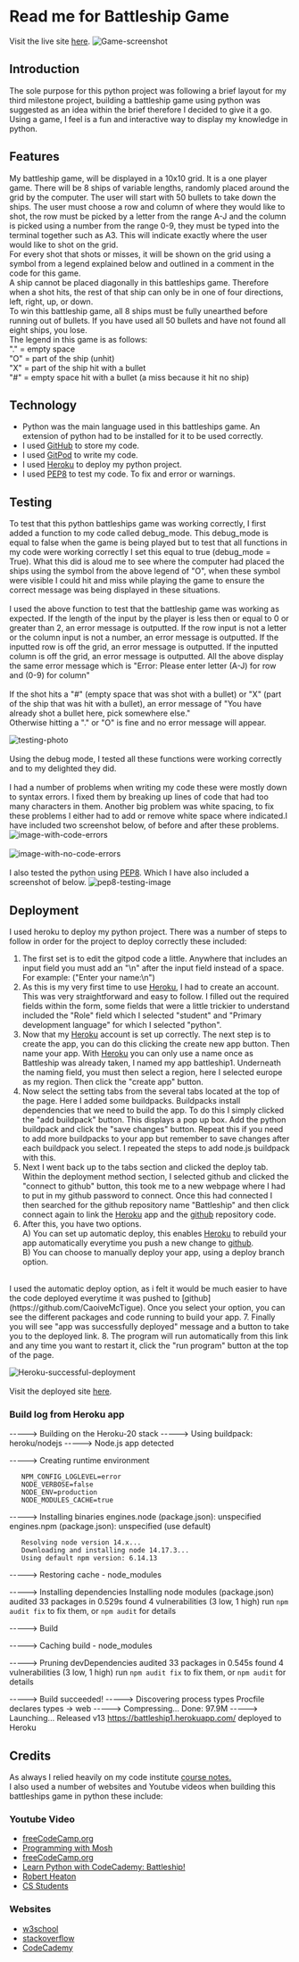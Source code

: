 # Read me for Battleship Game
Visit the live site [here](https://battleship1.herokuapp.com/).
![Game-screenshot](https://raw.githubusercontent.com/CaoiveMcTigue/Battleship/main/readme_screenshots/game-screenshot.jpg)

## Introduction
The sole purpose for this python project was following a brief layout for my third milestone project, building a battleship game using python was suggested as an idea within the brief therefore I decided to give it a go.<br>
Using a game, I feel is a fun and interactive way to display my knowledge in python.

## Features
My battleship game, will be displayed in a 10x10 grid. It is a one player game. There will be 8 ships of variable lengths, randomly placed around the grid by the computer. The user will start with 50 bullets to take down the ships. The user must choose a row and column of where they would like to shot, the row must be picked by a letter from the range A-J and the column is picked using a number from the range 0-9, they must be typed into the terminal together such as A3. This will indicate exactly where the user would like to shot on the grid.<br>
For every shot that shots or misses, it will be shown on the grid using a symbol from a legend explained below and outlined in a comment in the code for this game.<br>
A ship cannot be placed diagonally in this battleships game. Therefore when a shot hits, the rest of that ship can only be in one of four directions, left, right, up, or down.<br>
To win this battleship game, all 8 ships must be fully unearthed before running out of bullets. If you have used all 50 bullets and have not found all eight ships, you lose.<br>
The legend in this game is as follows:<br>
"." = empty space<br>
"O" = part of the ship (unhit)<br>
"X" = part of the ship hit with a bullet<br>
"#" = empty space hit with a bullet (a miss because it hit no ship)<br>
## Technology
* Python was the main language used in this battleships game. An extension of python had to be installed for it to be used correctly.
* I used [GitHub](https://github.com/CaoiveMcTigue) to store my code.
* I used [GitPod](https://gitpod.io/workspaces) to write my code.
* I used [Heroku](https://dashboard.heroku.com/apps) to deploy my python project.
* I used [PEP8](http://pep8online.com/) to test my code. To fix and error or warnings. 
## Testing
To test that this python battleships game was working correctly, I first added a function to my code called debug_mode. This debug_mode is equal to false when the game is being played but to test that all functions in my code were working correctly I set this equal to true (debug_mode = True). What this did is aloud me to see where the computer had placed the ships using the symbol from the above legend of "O", when these symbol were visible I could hit and miss while playing the game to ensure the correct message was being displayed in these situations.<br>
<br>
I used the above function to test that the battleship game was working as expected. If the length of the input by the player is less then or equal to 0 or greater than 2, an error message is outputted. If the row input is not a letter or the column input is not a number, an error message is outputted. If the inputted row is off the grid, an error message is outputted. If the inputted column is off the grid, an error message is outputted. All the above display the same error message which is "Error: Please enter letter (A-J) for row and (0-9) for column"<br>
<br>
If the shot hits a "#" (empty space that was shot with a bullet) or "X" (part of the ship that was hit with a bullet), an error message of "You have already shot a bullet here, pick somewhere else."<br>
Otherwise hitting a "." or "O" is fine and no error message will appear.<br>

![testing-photo](https://github.com/CaoiveMcTigue/Battleship/blob/main/readme_screenshots/testing.png?raw=true)<br>
<br>
Using the debug mode, I tested all these functions were working correctly and to my delighted they did.<br>
<br>
I had a number of problems when writing my code these were mostly down to syntax errors. I fixed them by breaking up lines of code that had too many characters in them. Another big problem was white spacing, to fix these problems I either had to add or remove white space where indicated.I have included two screenshot below, of before and after these problems.<br>
![image-with-code-errors](https://raw.githubusercontent.com/CaoiveMcTigue/Battleship/main/readme_screenshots/problem-image.png)<br>
<br>
![image-with-no-code-errors](https://raw.githubusercontent.com/CaoiveMcTigue/Battleship/main/readme_screenshots/no-problem-image.png)<br>
<br>
I also tested the python using [PEP8](http://pep8online.com/). Which I have also included a screenshot of below.
![pep8-testing-image](https://raw.githubusercontent.com/CaoiveMcTigue/Battleship/main/readme_screenshots/pep8.png)

## Deployment
I used heroku to deploy my python project. There was a number of steps to follow in order for the project to deploy correctly these included:<br>
1. The first set is to edit the gitpod code a little. Anywhere that includes an input field you must add an "\n" after the input field instead of a space.<br>
For example: ("Enter your name:\n")
2. As this is my very first time to use [Heroku](https://dashboard.heroku.com/apps), I had to create an account. This was very straightforward and easy to follow. I filled out the required fields within the form, some fields that were a little trickier to understand included the "Role" field which I selected "student" and "Primary development language" for which I selected "python".
3. Now that my [Heroku](https://dashboard.heroku.com/apps) account is set up correctly. The next step is to create the app, you can do this clicking the create new app button. Then name your app. With [Heroku](https://dashboard.heroku.com/apps) you can only use a name once as Battleship was already taken, I named my app battleship1. Underneath the naming field, you must then select a region, here I selected europe as my region. Then click the "create app" button.
4. Now select the setting tabs from the several tabs located at the top of the page. Here I added some buildpacks. Buildpacks install dependencies that we need to build the app. To do this I simply clicked the "add buildpack" button. This displays a pop up box. Add the python buildpack and click the "save changes" button. Repeat this if you need to add more buildpacks to your app but remember to save changes after each buildpack you select. I repeated the steps to add node.js buildpack with this.
5. Next I went back up to the tabs section and clicked the deploy tab. Within the deployment method section, I selected github and clicked the "connect to github" button, this took me to a new webpage where I had to put in my github password to connect. Once this had connected I then searched for the github repository name "Battleship" and then click connect again to link the [Heroku](https://dashboard.heroku.com/apps) app and the [github](https://github.com/CaoiveMcTigue) repository code.
6. After this, you have two options.<br>
    A) You can set up automatic deploy, this enables [Heroku](https://dashboard.heroku.com/apps) to rebuild your app automatically everytime you push a new change to [github](https://github.com/CaoiveMcTigue).<br>
    B) You can choose to manually deploy your app, using a deploy branch option.<br>
<br>
I used the automatic deploy option, as i felt it would be much easier to have the code deployed everytime it was pushed to [github](https://github.com/CaoiveMcTigue). Once you select your option, you can see the different packages and code running to build your app.
7. Finally you will see "app was successfully deployed" message and a button to take you to the deployed link.
8. The program will run automatically from this link and any time you want to restart it, click the "run program" button at the top of the page.

![Heroku-successful-deployment](https://raw.githubusercontent.com/CaoiveMcTigue/Battleship/main/readme_screenshots/deployment.png)
<br><br>
Visit the deployed site [here](https://battleship1.herokuapp.com/).

### Build log from Heroku app
-----> Building on the Heroku-20 stack
-----> Using buildpack: heroku/nodejs
-----> Node.js app detected
       
-----> Creating runtime environment
       
       NPM_CONFIG_LOGLEVEL=error
       NODE_VERBOSE=false
       NODE_ENV=production
       NODE_MODULES_CACHE=true
       
-----> Installing binaries
       engines.node (package.json):  unspecified
       engines.npm (package.json):   unspecified (use default)
       
       Resolving node version 14.x...
       Downloading and installing node 14.17.3...
       Using default npm version: 6.14.13
       
-----> Restoring cache
       - node_modules
       
-----> Installing dependencies
       Installing node modules (package.json)
       audited 33 packages in 0.529s
       found 4 vulnerabilities (3 low, 1 high)
         run `npm audit fix` to fix them, or `npm audit` for details
       
-----> Build
       
-----> Caching build
       - node_modules
       
-----> Pruning devDependencies
       audited 33 packages in 0.545s
       found 4 vulnerabilities (3 low, 1 high)
         run `npm audit fix` to fix them, or `npm audit` for details
       
-----> Build succeeded!
-----> Discovering process types
       Procfile declares types -> web
-----> Compressing...
       Done: 97.9M
-----> Launching...
       Released v13
       https://battleship1.herokuapp.com/ deployed to Heroku

## Credits
As always I relied heavily on my code institute [course notes.](https://discuss.codecademy.com/t/excellent-battleship-game-written-in-python/430605)<br>I also used a number of websites and Youtube videos when building this battleships game in python these include:<br>
### Youtube Video

* [freeCodeCamp.org](https://www.youtube.com/watch?v=rfscVS0vtbw&t=222s)
* [Programming with Mosh](https://www.youtube.com/watch?v=_uQrJ0TkZlc)
* [freeCodeCamp.org](https://www.youtube.com/watch?v=8ext9G7xspg&t=2134s)
* [Learn Python with CodeCademy: Battleship!](https://www.youtube.com/watch?v=7Ki_2gr0rsE&t=883s)
* [Robert Heaton](https://www.youtube.com/channel/UCOp0YjvVlwp-GfdpgX0V3sA)
* [CS Students](https://www.youtube.com/watch?v=MgJBgnsDcF0)
### Websites

* [w3school](https://www.w3schools.com/python/default.asp)
* [stackoverflow](https://stackoverflow.com/questions/tagged/python)
* [CodeCademy](https://discuss.codecademy.com/t/excellent-battleship-game-written-in-python/430605)

